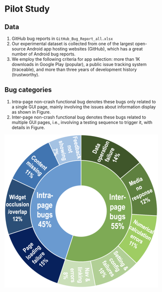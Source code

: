 # Pilot Study

## Data
1. GitHub bug reports in `GitHub_Bug_Report_all.xlsx`
2. Our experimental dataset is collected from one of the largest open-source Android app hosting websites (GitHub), which has a great number of Android bug reports.
3. We employ the following criteria for app selection: more than 1K downloads in Google Play (popular), a public issue tracking system (traceable), and more than three years of development history (trustworthy).

## Bug categories
1. Intra-page non-crash functional bug denotes these bugs only related to a single GUI page, mainly involving the issues about information display as shown in Figure.
2. Inter-page non-crash functional bug denotes these bugs related to multiple GUI pages, i.e., involving a testing sequence to trigger it, with details in Figure.

![structure](./Pilot-study.png)
